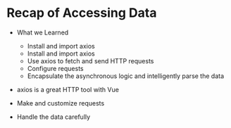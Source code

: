 # Recap of Accessing Data

- What we Learned
    - Install and import axios
    - Install and import axios
    - Use axios to fetch and send HTTP requests
    - Configure requests
    - Encapsulate the asynchronous logic and intelligently parse the data

- axios is a great HTTP tool with Vue
- Make and customize requests
- Handle the data carefully    